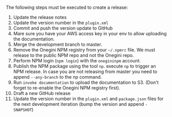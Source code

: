 The following steps must be executed to create a release:

1. Update the release notes
2. Update the version number in the `plugin.xml`
3. Commit and push the version update to GitHub
4. Mare sure you have your AWS access key in your env to allow uploading the documentation.
5. Merge the development branch to master.
6. Remove the Onegini NPM registry from your `~/.npmrc` file. We must release to the public NPM repo and not the Onegini repo.
7. Perform NPM login (`npm login`) with the `onegininpm` account.
8. Publish the NPM package using the tool `np`. execute `np` to trigger an NPM release. In case you are not releasing from master you need to append `--any-branch` to the np command.
9. Run `invoke documentation` to upload the documentation to S3. (Don't forget to re-enable the Onegini NPM registry first).
10. Draft a new GitHub release
11. Update the version number in the `plugin.xml` and `package.json` files for the next development iteration (bump the version and append `-SNAPSHOT`)
